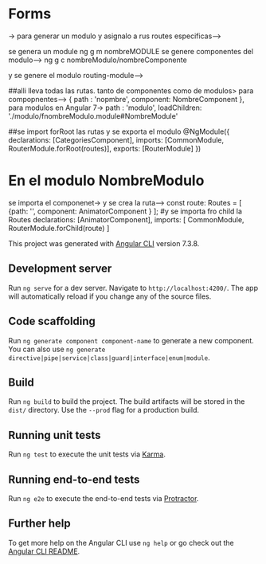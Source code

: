 # Forms
-> para generar un modulo y asignalo a rus routes especificas-->

se genera un module ng g m nombreMODULE
se genere componentes del modulo-->
ng g c nombreModulo/nombreComponente

y se genere el modulo routing-module-->

##alli lleva todas las rutas. tanto de componentes como de modulos>
para compopnentes-->
 { path : 'nopmbre', component: NombreComponent },
 para modulos en Angular 7->
  path : 'modulo',
 loadChildren: './modulo/fnombreModulo.module#NombreModule'

 ##se import forRoot las rutas y se exporta el modulo
 @NgModule({
  declarations: [CategoriesComponent],
  imports: [CommonModule, RouterModule.forRoot(routes)],
  exports: [RouterModule]
})

# En el modulo NombreModulo
se importa el componenet-> y se crea la ruta-->
  const route: Routes = [
    {path: '', component: AnimatorComponent }
  ];
#y se importa fro child la Routes
  declarations: [AnimatorComponent],
  imports: [
    CommonModule,
    RouterModule.forChild(route)
  ]

This project was generated with [Angular CLI](https://github.com/angular/angular-cli) version 7.3.8.

## Development server

Run `ng serve` for a dev server. Navigate to `http://localhost:4200/`. The app will automatically reload if you change any of the source files.

## Code scaffolding

Run `ng generate component component-name` to generate a new component. You can also use `ng generate directive|pipe|service|class|guard|interface|enum|module`.

## Build

Run `ng build` to build the project. The build artifacts will be stored in the `dist/` directory. Use the `--prod` flag for a production build.

## Running unit tests

Run `ng test` to execute the unit tests via [Karma](https://karma-runner.github.io).

## Running end-to-end tests

Run `ng e2e` to execute the end-to-end tests via [Protractor](http://www.protractortest.org/).

## Further help

To get more help on the Angular CLI use `ng help` or go check out the [Angular CLI README](https://github.com/angular/angular-cli/blob/master/README.md).
